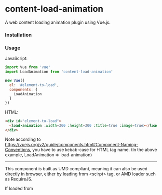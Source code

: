 # content-load-animation
A web content loading animation plugin using Vue.js.

### Installation

### Usage
JavaScript:
```javascript
import Vue from 'vue'
import LoadAnimation from 'content-load-animation'

new Vue({
  el: '#element-to-load',
  components: {
    LoadAnimation    
  }
})
```

HTML:
```html
<div id="element-to-load">
  <load-animation :width=300 :height=300 :title=true :image=true></load-animation>
</div>
```
Note according to https://vuejs.org/v2/guide/components.html#Component-Naming-Conventions, you have to use kebab-case for HTML tag name. (In the above example, LoadAnimation => load-animation)

------

This component is built as UMD compliant, meaning it can also be used directly in browser, either by loading from \<scirpt\> tag, or AMD loader such as RequireJS.
  
If loaded from <script>, it will be a global variable:
```javascript
window.LoadAnimation
```
If loaded by AMD:
```javascript
require(["vue", "LoadAnimation"], function(Vue, LoadAnimation) {
  new Vue({
    el: '#element-to-load',
    components: {
      LoadAnimation    
    }
  });
});
```

### License
[MIT License](https://github.com/yuanhang3260/content-load-placeholder/blob/master/LICENSE)
